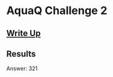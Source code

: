 # AquaQ Challenge 2

## [Write Up](https://github.com/CodingAP/advent-of-code/blob/main/writeups/challenge02_writeup)
## Results
Answer: 321